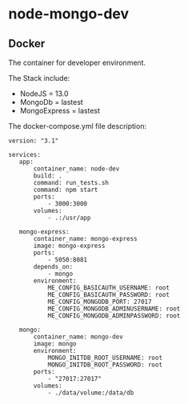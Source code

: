 # node-mongo-dev
## Docker 
The container for developer environment.

The Stack include:

  - NodeJS = 13.0
  - MongoDb = lastest
  - MongoExpress = lastest
  
 The docker-compose.yml file description:
 
 ```
 version: "3.1"

services:
    app:
        container_name: node-dev 
        build: .
        command: run_tests.sh
        command: npm start
        ports: 
            - 3000:3000
        volumes: 
            - .:/usr/app

    mongo-express:
        container_name: mongo-express
        image: mongo-express
        ports:
            - 5050:8081
        depends_on: 
            - mongo
        environment:
            ME_CONFIG_BASICAUTH_USERNAME: root
            ME_CONFIG_BASICAUTH_PASSWORD: root
            ME_CONFIG_MONGODB_PORT: 27017
            ME_CONFIG_MONGODB_ADMINUSERNAME: root
            ME_CONFIG_MONGODB_ADMINPASSWORD: root
            
    mongo:
        container_name: mongo-dev
        image: mongo
        environment:
            MONGO_INITDB_ROOT_USERNAME: root
            MONGO_INITDB_ROOT_PASSWORD: root
        ports:
            - "27017:27017"
        volumes:
            - ./data/volume:/data/db

 
 ```
